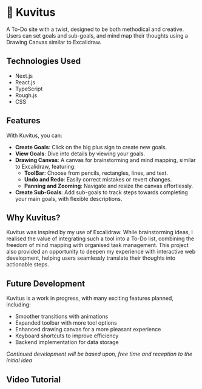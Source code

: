 # 🧠 Kuvitus

A To-Do site with a twist, designed to be both methodical and creative. Users can set goals and sub-goals, and mind map their thoughts using a Drawing Canvas similar to Excalidraw.

## Technologies Used

- Next.js
- React.js
- TypeScript
- Rough.js
- CSS

## Features

With Kuvitus, you can:

- **Create Goals**: Click on the big plus sign to create new goals.
- **View Goals**: Dive into details by viewing your goals.
- **Drawing Canvas**: A canvas for brainstorming and mind mapping, similar to Excalidraw, featuring:
    - **ToolBar**: Choose from pencils, rectangles, lines, and text.
    - **Undo and Redo**: Easily correct mistakes or revert changes.
    - **Panning and Zooming**: Navigate and resize the canvas effortlessly.
- **Create Sub-Goals**: Add sub-goals to track steps towards completing your main goals, with flexible descriptions.

## Why Kuvitus?

Kuvitus was inspired by my use of Excalidraw. While brainstorming ideas, I realised the value of integrating such a tool into a To-Do list, combining the freedom of mind mapping with organised task management. This project also provided an opportunity to deepen my experience with interactive web development, helping users seamlessly translate their thoughts into actionable steps.

## Future Development

Kuvitus is a work in progress, with many exciting features planned, including:

- Smoother transitions with animations
- Expanded toolbar with more tool options
- Enhanced drawing canvas for a more pleasant experience
- Keyboard shortcuts to improve efficiency
- Backend implementation for data storage

*Continued development will be based upon, free time and reception to the initial idea*

## Video Tutorial
